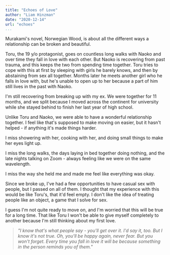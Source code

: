 ```yaml
---
title: "Echoes of Love"
author: "Liam Hinzman"
date: "2020-12-14"
url: "echoes"
...
```


Murakami's novel, Norwegian Wood, is about all the different ways a relationship can be broken and beautiful.

Toru, the 19 y/o protagonist, goes on countless long walks with Naoko and over time they fall in love with each other. But Naoko is recovering from past trauma, and this keeps the two from spending time together. Toru tries to cope with this at first by sleeping with girls he barely knows, and then by abstaining from sex all together. Months later he meets another girl who he falls in love with, but he's unable to open up to her because a part of him still lives in the past with Naoko.

I'm still recovering from breaking up with my ex. We were together for 11 months, and we split because I moved across the continent for university while she stayed behind to finish her last year of high school.

Unlike Toru and Naoko, we were able to have a wonderful relationship together. I feel like that's supposed to make moving on easier, but it hasn't helped - if anything it's made things harder.

I miss showering with her, cooking with her, and doing small things to make her eyes light up.

I miss the long walks, the days laying in bed together doing nothing, and the late nights talking on Zoom - always feeling like we were on the same wavelength.

I miss the way she held me and made me feel like everything was okay.

Since we broke up, I've had a few opportunities to have casual sex with people, but I passed on all of them. I thought that my experience with this would be like Toru's, that it'd feel empty. I don't like the idea of treating people like an object, a game that I solve for sex.

I guess I'm not quite ready to move on, and I'm worried that this will be true for a long time. That like Toru I won't be able to give myself completely to another because I'm still thinking about my first love.

> _"I know that's what people say - you'll get over it. I'd say it, too. But I know it's not true. Oh, you'll be happy again, never fear. But you won't forget. Every time you fall in love it will be because something in the person reminds you of them."_
